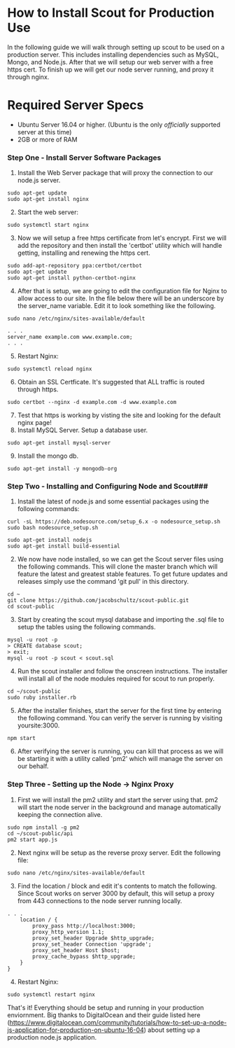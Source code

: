 # How to Install Scout for Production Use

In the following guide we will walk through setting up scout to be used on a production server. This includes installing dependencies such as MySQL, Mongo, and Node.js. After that we will setup our web server with a free https cert. To finish up we will get our node server running, and proxy it through nginx. 

# Required Server Specs
  - Ubuntu Server 16.04 or higher. (Ubuntu is the only *officially* supported server at this time)
  - 2GB or more of RAM 
  
### Step One - Install Server Software Packages ###
1. Install the Web Server package that will proxy the connection to our node.js server.
```
sudo apt-get update
sudo apt-get install nginx
```
2. Start the web server: 
```
sudo systemctl start nginx
```
3. Now we will setup a free https certificate from let's encrypt. First we will add the repository and then install the 'certbot' utility which will handle getting, installing and renewing the https cert. 
```
sudo add-apt-repository ppa:certbot/certbot
sudo apt-get update
sudo apt-get install python-certbot-nginx
```
4. After that is setup, we are going to edit the configuration file for Nginx to allow access to our site. In the file below there will be an underscore by the server_name variable. Edit it to look something like the following.  
```
sudo nano /etc/nginx/sites-available/default
```

```
. . .
server_name example.com www.example.com;
. . .
```
5. Restart Nginx: 
```
sudo systemctl reload nginx
```
6. Obtain an SSL Certficate. It's suggested that ALL traffic is routed through https. 
```
sudo certbot --nginx -d example.com -d www.example.com
```
7. Test that https is working by visting the site and looking for the default nginx page! 
8. Install MySQL Server. Setup a database user. 
```
sudo apt-get install mysql-server
```
9. Install the mongo db. 
```
sudo apt-get install -y mongodb-org
```
### Step Two - Installing and Configuring Node and Scout###
1. Install the latest of node.js and some essential packages using the following commands: 
```
curl -sL https://deb.nodesource.com/setup_6.x -o nodesource_setup.sh
sudo bash nodesource_setup.sh

sudo apt-get install nodejs
sudo apt-get install build-essential
```
2. We now have node installed, so we can get the Scout server files using the following commands. This will clone the master branch which will feature the latest and greatest stable features. To get future updates and releases simply use the command 'git pull' in this directory. 

```
cd ~
git clone https://github.com/jacobschultz/scout-public.git
cd scout-public
```
3. Start by creating the scout mysql database and importing the .sql file to setup the tables using the following commands. 
```
mysql -u root -p
> CREATE database scout;
> exit;
mysql -u root -p scout < scout.sql
```
4. Run the scout installer and follow the onscreen instructions. The installer will install all of the node modules required for scout to run properly. 
```
cd ~/scout-public 
sudo ruby installer.rb
```
5. After the installer finishes, start the server for the first time by entering the following command. You can verify the server is running by visiting yoursite:3000. 
```
npm start
```
6. After verifying the server is running, you can kill that process as we will be starting it with a utility called 'pm2' which will manage the server on our behalf. 

### Step Three - Setting up the Node -> Nginx Proxy 
1. First we will install the pm2 utility and start the server using that. pm2 will start the node server in the background and manage automatically keeping the connection alive. 
```
sudo npm install -g pm2
cd ~/scout-public/api
pm2 start app.js
```
2. Next nginx will be setup as the reverse proxy server. Edit the following file: 
```
sudo nano /etc/nginx/sites-available/default
```
3. Find the location / block and edit it's contents to match the following. Since Scout works on server 3000 by default, this will setup a proxy from 443 connections to the node server running locally. 
```
. . .
    location / {
        proxy_pass http://localhost:3000;
        proxy_http_version 1.1;
        proxy_set_header Upgrade $http_upgrade;
        proxy_set_header Connection 'upgrade';
        proxy_set_header Host $host;
        proxy_cache_bypass $http_upgrade;
    }
}
```
4. Restart Nginx: 
```
sudo systemctl restart nginx
```

That's it! Everything should be setup and running in your production enviornment. Big thanks to DigitalOcean and their guide listed here (https://www.digitalocean.com/community/tutorials/how-to-set-up-a-node-js-application-for-production-on-ubuntu-16-04) about setting up a production node.js application.
